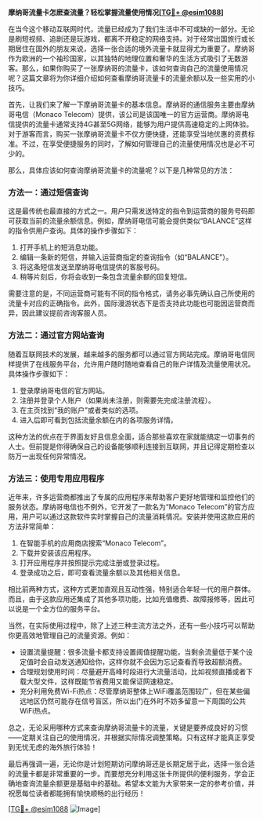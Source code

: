 **摩纳哥流量卡怎麽查流量？轻松掌握流量使用情况[[TG💪+ @esim1088](https://t.me/s/esim1088)]**

在当今这个移动互联网时代，流量已经成为了我们生活中不可或缺的一部分。无论是刷短视频、追剧还是玩游戏，都离不开稳定的网络支持。对于经常出国旅行或长期居住在国外的朋友来说，选择一张合适的境外流量卡就显得尤为重要了。摩纳哥作为欧洲的一个袖珍国家，以其独特的地理位置和奢华的生活方式吸引了无数游客。那么，如果你购买了一张摩纳哥的流量卡，该如何查询自己的流量使用情况呢？这篇文章将为你详细介绍如何查看摩纳哥流量卡的流量余额以及一些实用的小技巧。

首先，让我们来了解一下摩纳哥流量卡的基本信息。摩纳哥的通信服务主要由摩纳哥电信（Monaco Telecom）提供，该公司是该国唯一的官方运营商。摩纳哥电信提供的流量卡通常支持4G甚至5G网络，能够为用户提供高速稳定的上网体验。对于游客而言，购买一张摩纳哥流量卡不仅方便快捷，还能享受当地优惠的资费标准。不过，在享受便捷服务的同时，了解如何管理自己的流量使用情况也是必不可少的。

那么，具体应该如何查询摩纳哥流量卡的流量呢？以下是几种常见的方法：

### 方法一：通过短信查询

这是最传统也最直接的方式之一。用户只需发送特定的指令到运营商的服务号码即可获取当前的流量余额信息。例如，摩纳哥电信可能会提供类似“BALANCE”这样的指令供用户查询。具体的操作步骤如下：

1. 打开手机上的短消息功能。
2. 编辑一条新的短信，并输入运营商指定的查询指令（如“BALANCE”）。
3. 将这条短信发送至摩纳哥电信提供的客服号码。
4. 稍等片刻后，你将会收到一条包含流量余额的回复短信。

需要注意的是，不同运营商可能有不同的指令格式，请务必事先确认自己所使用的流量卡对应的正确指令。此外，国际漫游状态下是否支持此功能也可能因运营商而异，因此建议提前咨询客服人员。

### 方法二：通过官方网站查询

随着互联网技术的发展，越来越多的服务都可以通过官方网站完成。摩纳哥电信同样提供了在线服务平台，允许用户随时随地查看自己的账户详情及流量使用状况。具体操作步骤如下：

1. 登录摩纳哥电信的官方网站。
2. 注册并登录个人账户（如果尚未注册，则需要先完成注册流程）。
3. 在主页找到“我的账户”或者类似的选项。
4. 进入后即可看到包括流量余额在内的各项服务详情。

这种方法的优点在于界面友好且信息全面，适合那些喜欢在家就能搞定一切事务的人士。但前提是你得确保自己的设备能够顺利连接到互联网，并且记得定期检查以防万一出现任何异常情况。

### 方法三：使用专用应用程序

近年来，许多运营商都推出了专属的应用程序来帮助客户更好地管理和监控他们的服务状态。摩纳哥电信也不例外，它开发了一款名为“Monaco Telecom”的官方应用，用户可以通过这款软件实时掌握自己的流量消耗情况。安装并使用这款应用的方法非常简单：

1. 在智能手机的应用商店搜索“Monaco Telecom”。
2. 下载并安装该应用程序。
3. 打开应用程序并按照提示完成注册或登录过程。
4. 登录成功之后，即可查看流量余额以及其他相关信息。

相比前两种方式，这种方式更加直观且互动性强，特别适合年轻一代的用户群体。而且，由于这款应用还集成了其他多项功能，比如充值缴费、故障报修等，因此可以说是一个全方位的服务平台。

当然，在实际使用过程中，除了上述三种主流方法之外，还有一些小技巧可以帮助你更高效地管理自己的流量资源。例如：

- 设置流量提醒：很多流量卡都支持设置阈值提醒功能，当剩余流量低于某个设定值时会自动发送通知给你，这样你就不会因为忘记查看而导致超额消费。
- 合理规划使用时间：尽量避开高峰时段进行大流量活动，比如视频直播或者下载大型文件，这样既能节省费用又能保证网速稳定。
- 充分利用免费Wi-Fi热点：尽管摩纳哥整体上WiFi覆盖范围较广，但在某些偏远地区仍然可能存在信号盲区，所以出门在外时不妨多留意一下周围的公共WiFi热点。

总之，无论采用哪种方式来查询摩纳哥流量卡的流量，关键是要养成良好的习惯——定期关注自己的使用情况，并根据实际情况调整策略。只有这样才能真正享受到无忧无虑的海外旅行体验！

最后再强调一遍，无论你是计划短期访问摩纳哥还是长期定居于此，选择一张合适的流量卡都是非常重要的一步。而要想充分利用这张卡所提供的便利服务，学会正确地查询流量余额更是基础中的基础。希望本文能为大家带来一定的参考价值，并祝愿每位读者都能拥有愉快顺畅的出行经历！

[[TG💪+ @esim1088](https://t.me/s/esim1088) ![Image](https://i.postimg.cc/4NQfJmqS/Snipaste-2025-05-13-00-14-12.png)]